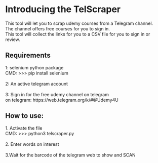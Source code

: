 <h1>Introducing the TelScraper</h1>
<p>
    This tool will let you to scrap udemy courses from a Telegram channel.
    <br>
    The channel offers free courses for you to sign in.
    <br>
    This tool will collect the links for you to a CSV file for you to sign in or review.
</p>

<h2>Requirements</h2>
<p>
    1: selenium python package 
    <br>
    CMD: >>> pip install selenium
    <br>
    <br>
    2: An active telegram account
    <br>
    <br>
    3: Sign in for the free udemy channel on telegram
    <br>
    on telegram: https://web.telegram.org/k/#@Udemy4U
</p>

<h2>How to use:</h2>
<p>
    1. Activate the file
    <br>
    CMD: >>> python3 telscraper.py 
    <br>
    <br>
    2. Enter words on interest
    <br>
    <br>
    3.Wait for the barcode of the telegram web to show and SCAN
</p>
